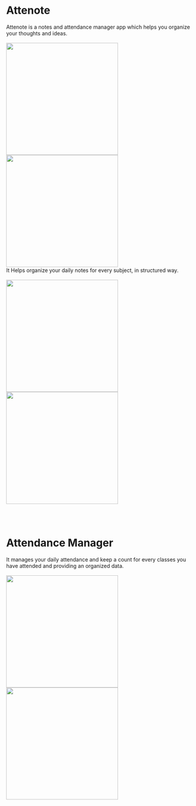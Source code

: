 # Attenote
Attenote is a notes and attendance manager app which helps you organize your thoughts and ideas. 
<br>
<br>
<img src="https://cloud.githubusercontent.com/assets/9270746/19596152/e06bf5c0-97aa-11e6-8261-4922cfab2d9a.jpeg" width="300px">
<img src="https://cloud.githubusercontent.com/assets/9270746/19596147/e05cb538-97aa-11e6-9969-830da95b0f95.jpeg" width="300px">
<br>
It Helps organize your daily notes for every subject, in structured way.
<br>
<br>
<img src="https://cloud.githubusercontent.com/assets/9270746/19596151/e068b3c4-97aa-11e6-8fa4-948361823948.jpeg" width="300px">
<img src="https://cloud.githubusercontent.com/assets/9270746/19596150/e0686702-97aa-11e6-90d4-fb1bd0cabf59.jpeg" width="300px">

<br>
<br>

# Attendance Manager
It manages your daily attendance and keep a count for every classes you have attended and providing an organized data.
<br>
<br>
<img src="https://cloud.githubusercontent.com/assets/9270746/19596153/e094faba-97aa-11e6-883a-c6b918f2731c.jpeg" width="300px">
<img src="https://cloud.githubusercontent.com/assets/9270746/19596154/e09b2b56-97aa-11e6-83ab-8fa5b31a5852.jpeg" width="300px">
